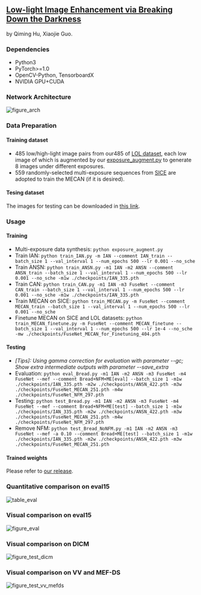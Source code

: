 ## [Low-light Image Enhancement via Breaking Down the Darkness](#)
by Qiming Hu, Xiaojie Guo.

### Dependencies
* Python3
* PyTorch>=1.0
* OpenCV-Python, TensorboardX
* NVIDIA GPU+CUDA

### Network Architecture
![figure_arch](https://github.com/mingcv/Bread/blob/main/figures/Bread_architecture_full.png)

### Data Preparation

#### Training dataset
* 485 low/high-light image pairs from our485 of [LOL dataset](https://daooshee.github.io/BMVC2018website/), each low image of which is augmented by our [exposure_augment.py](https://github.com/mingcv/Bread/blob/main/exposure_augment.py) to generate 8 images under different exposures.
* 559 randomly-selected multi-exposure sequences from [SICE](https://github.com/csjcai/SICE) are adopted to train the MECAN (if it is desired).

#### Tesing dataset
The images for testing can be downloaded in [this link](https://github.com/mingcv/Bread/releases/download/checkpoints/data.zip).

<!-- * 15 low/high-light image pairs from eval15 of [LOL dataset](https://daooshee.github.io/BMVC2018website/).
* 44 low-light images from DICM.
* 8 low-light images from NPE.
* 24 low-light images from VV. -->

### Usage

#### Training 
* Multi-exposure data synthesis: ```python exposure_augment.py```
* Train IAN: ```python train_IAN.py -m IAN --comment IAN_train --batch_size 1 --val_interval 1 --num_epochs 500 --lr 0.001 --no_sche```
* Train ANSN: ```python train_ANSN.py -m1 IAN -m2 ANSN --comment ANSN_train --batch_size 1 --val_interval 1 --num_epochs 500 --lr 0.001 --no_sche -m1w ./checkpoints/IAN_335.pth```
* Train CAN: ```python train_CAN.py -m1 IAN -m3 FuseNet --comment CAN_train --batch_size 1 --val_interval 1 --num_epochs 500 --lr 0.001 --no_sche -m1w ./checkpoints/IAN_335.pth```
* Train MECAN on SICE: ```python train_MECAN.py -m FuseNet --comment MECAN_train --batch_size 1 --val_interval 1 --num_epochs 500 --lr 0.001 --no_sche```
* Finetune MECAN on SICE and LOL datasets:  ```python train_MECAN_finetune.py -m FuseNet --comment MECAN_finetune --batch_size 1 --val_interval 1 --num_epochs 500 --lr 1e-4 --no_sche -mw ./checkpoints/FuseNet_MECAN_for_Finetuning_404.pth```

#### Testing 
* *\[Tips\]: Using gamma correction for evaluation with parameter --gc; Show extra intermediate outputs with parameter --save_extra*
* Evaluation: ```python eval_Bread.py -m1 IAN -m2 ANSN -m3 FuseNet -m4 FuseNet --mef --comment Bread+NFM+ME[eval] --batch_size 1 -m1w ./checkpoints/IAN_335.pth -m2w ./checkpoints/ANSN_422.pth -m3w ./checkpoints/FuseNet_MECAN_251.pth -m4w ./checkpoints/FuseNet_NFM_297.pth```
* Testing: ```python test_Bread.py -m1 IAN -m2 ANSN -m3 FuseNet -m4 FuseNet --mef --comment Bread+NFM+ME[test] --batch_size 1 -m1w ./checkpoints/IAN_335.pth -m2w ./checkpoints/ANSN_422.pth -m3w ./checkpoints/FuseNet_MECAN_251.pth -m4w ./checkpoints/FuseNet_NFM_297.pth```
* Remove NFM: ```python test_Bread_NoNFM.py -m1 IAN -m2 ANSN -m3 FuseNet --mef -a 0.10 --comment Bread+ME[test] --batch_size 1 -m1w ./checkpoints/IAN_335.pth -m2w ./checkpoints/ANSN_422.pth -m3w ./checkpoints/FuseNet_MECAN_251.pth```

#### Trained weights
Please refer to [our release](https://github.com/mingcv/Bread/releases/tag/checkpoints). 

### Quantitative comparison on eval15
![table_eval](https://github.com/mingcv/Bread/blob/main/figures/table_eval.png)

### Visual comparison on eval15
![figure_eval](https://github.com/mingcv/Bread/blob/main/figures/figure_eval.png)

### Visual comparison on DICM
![figure_test_dicm](https://github.com/mingcv/Bread/blob/main/figures/figure_test_dicm.png)

### Visual comparison on VV and MEF-DS
![figure_test_vv_mefds](https://github.com/mingcv/Bread/blob/main/figures/figure_test_vv_mefds.png)
